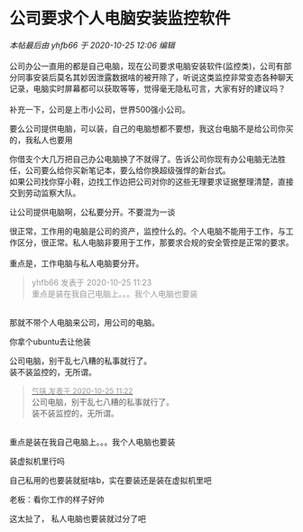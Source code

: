# 公司要求个人电脑安装监控软件


<i class="pstatus"> 本帖最后由 yhfb66 于 2020-10-25 12:06 编辑 </i><br />
<br />
公司办公一直用的都是自己电脑，现在公司要求电脑安装软件(监控类)，公司有部分同事安装后莫名其妙因泄露数据啥的被开除了，听说这类监控非常变态各种聊天记录，电脑实时屏幕都可以获取等等，觉得毫无隐私可言，大家有好的建议吗？<br />
<br />
补充一下，公司是上市小公司，世界500强小公司。

要么公司提供电脑，可以装，自己的电脑想都不要想，我这台电脑不是给公司你买的，我私人也要用

你借支个大几万把自己办公电脑换了不就得了。告诉公司你现有办公电脑无法胜任，公司要么给你买新笔记本，要么给你换超级强悍的新台式。<br />
如果公司找你穿小鞋，边找工作边把公司对你的这些无理要求证据整理清楚，直接交到劳动监察大队。

让公司提供电脑啊，公私要分开。不要混为一谈

很正常，工作用的电脑是公司的资产，监控什么的。个人电脑不能用于工作，与工作区分，很正常。私人电脑非要用于工作，那要求合规的安全管控是正常的要求。<br />
<br />
重点是，工作电脑与私人电脑要分开。

<div class="quote"><blockquote><font color="#999999">yhfb66 发表于 2020-10-25 11:23</font><br />
<font color="#999999">重点是装在我自己电脑上。。。我个人电脑也要装</font></blockquote></div><br />
那就不带个人电脑来公司，用公司的电脑。

你拿个ubuntu去让他装<img src="static/image/smiley/default/lol.gif" smilieid="12" border="0" alt="" />

公司电脑，别干乱七八糟的私事就行了。<br />
装不装监控的，无所谓。

<div class="quote"><blockquote><font size="2"><a href="https://www.hostloc.com/forum.php?mod=redirect&amp;goto=findpost&amp;pid=9349133&amp;ptid=758222" target="_blank"><font color="#999999">气味 发表于 2020-10-25 11:22</font></a></font><br />
公司电脑，别干乱七八糟的私事就行了。<br />
装不装监控的，无所谓。</blockquote></div><br />
重点是装在我自己电脑上。。。我个人电脑也要装

装虚拟机里行吗

自己私用的也要装就挺啥b，实在要装还是装在虚拟机里吧

老板：看你工作的样子好帅

这太扯了， 私人电脑也要装就过分了吧<img id="aimg_ArM5K" onclick="zoom(this, this.src, 0, 0, 0)" class="zoom" src="https://cdn.jsdelivr.net/gh/hishis/forum-master/public/images/patch.gif" onmouseover="img_onmouseoverfunc(this)" onload="thumbImg(this)" border="0" alt="" />
